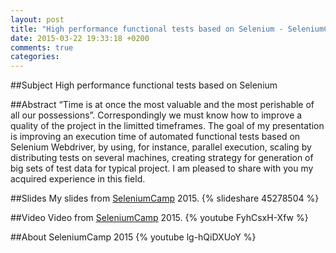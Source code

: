 ```yaml
---
layout: post
title: "High performance functional tests based on Selenium - SeleniumCamp 2015"
date: 2015-03-22 19:33:18 +0200
comments: true
categories: 
---
```


##Subject
High performance functional tests based on Selenium

##Abstract
“Time is at once the most valuable and the most perishable of all our possessions”. Correspondingly we must know how to improve a quality of the project in the limitted timeframes. The goal of my presentation is improving an execution time of automated functional tests based on Selenium Webdriver, by using, for instance, parallel execution, scaling by distributing tests on several machines, creating strategy for generation of big sets of test data for typical project. I am pleased to share with you my acquired experience in this field.

##Slides
My slides from <a href="http://seleniumcamp.com/materials/high-performance-selenium-tests/">SeleniumCamp</a> 2015.
{% slideshare 45278504 %}

##Video
Video from <a href="http://seleniumcamp.com/materials/high-performance-selenium-tests/">SeleniumCamp</a> 2015.
{% youtube FyhCsxH-Xfw %}

##About SeleniumCamp 2015
{% youtube lg-hQiDXUoY %}